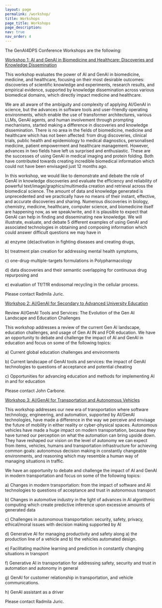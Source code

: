 ```yaml
---
layout: page
permalink: /workshop/
title: Workshops
page_title: Workshops
page_description: 
nav: true
nav_order: 4
---
```


The GenAI4DPS Conference Workshops are the following:

<u>Workshop 1: AI and GenAI in Biomedicine and Healthcare: Discoveries and Knowledge Dissemination</u>

This workshop evaluates the power of AI and GenAI in biomedicine, medicine, and healthcare, focusing on their most desirable outcomes: discoveries of scientific knowledge and experiments, research results, and empirical evidence, supported by knowledge dissemination across various biomedical domains, which directly impact medicine and healthcare.

We are all aware of the ambiguity and complexity of applying AI/GenAI in science, but the advances in software tools and user-friendly operating environments, which enable the use of transformer architectures, various LLMs, GenAI agents, and human involvement through prompting mechanisms, started making a difference in discoveries and knowledge dissemination. There is no area in the fields of biomedicine, medicine and healthcare which has not been affected: from drug discoveries, clinical trials, public health and epidemiology to medical diagnostics, personalised medicine, patient empowerment and healthcare management. However, advances in two fields have left us surprised and enthusiastic. These are the successes of using GenAI in medical imaging and protein folding. Both have contributed towards creating incredible biomedical information
which could not have been envisaged just 12 months ago.

In this workshop, we would like to demonstrate and debate the role of GenAI in knowledge discoveries and evaluate the efficiency and reliability of powerful text/image/graphics/multimedia creation and retrieval across the biomedical science. The amount of data and knowledge generated is unprecedented and we practically have no means of their instant, effective, and accurate discoveries and sharing. Numerous discoveries in biology, chemistry, medicine, healthcare, computer science, and biomedicine itself are happening now, as we speak/write, and it is plausible to expect that GenAI can help in finding and disseminating new knowledge. We will illustrate, evaluate, and debate 5 different examples of using GenAI and associated
technologies in obtaining and composing information which could answer difficult questions we may have in

a) enzyme (de)activation in fighting diseases and creating drugs,

b) treatment plan creation for addressing mental health symptoms,

c) one-drug-multiple-targets formulations in Polypharmacology

d) data discoveries and their semantic overlapping for continuous drug repurposing and

e) evaluation of Tf/TfR endosomal recycling in the cellular process.

Please contact Radmila Juric.

<u>Workshop 2: AI/GenAI for Secondary to Advanced University Education</u>

Review AI/GenAI Tools and Services: The Evolution of the Gen AI Landscape and Education Challenges

This workshop addresses a review of the current Gen AI landscape, education challenges, and usage of Gen AI IN and FOR education. We have an opportunity to debate and challenge the impact of AI and GenAI in education and focus on some of the following topics:

a) Current global education challenges and environments

b) Current landscape of GenAI tools and services: the impact of GenAI technologies to questions of acceptance and potential cheating

c) Opportunities for advancing education and methods for implementing AI in and for education

Please contact John Carbone.

<u>Workshop 3: AI/GenAI for Transportation and Autonomous Vehicles</u>

This workshop addresses our new era of transportation where software technology, engineering, and automation, supported by AI/GenAI technologies, have made a difference in the way we perceive and envisage the future of mobility in either reality or cyber-physical spaces. Autonomous vehicles have made a huge impact on modern transportation, because they have turned our
perception on what the automation can bring upside down. They have reshaped our vision on the level of autonomy we can expect from items, vehicles, humans and transportation infrastructure for achieving common goals: autonomous decision making in constantly changeable environments, and reasoning which may resemble a human way of managing situations in traffic.

We have an opportunity to debate and challenge the impact of AI and GenAI in modern transportation and focus on some of the following topics:

a) Changes in modern transportation: from the impact of software and AI technologies to
questions of acceptance and trust in autonomous transport

b) Changes in automotive industry in the light of advances in AI algorithmic computing which
create predictive inference upon excessive amounts of generated data

c) Challenges in autonomous transportation: security, safety, privacy, ethical/moral issues with
decision making supported by AI

d) Generative AI for managing productivity and safety along a) the production line of a vehicle and
b) the vehicles automated design.

e) Facilitating machine learning and prediction in constantly changing situations in transport

f) Generative AI in transportation for addressing safety, security and trust in automation and
autonomy in general

g) GenAI for customer relationship in transportation, and vehicle communications.

h) GenAI assistant as a driver

Please contact Radmila Juric.

